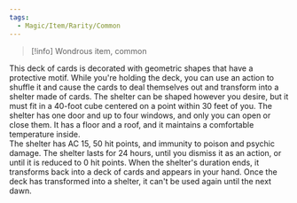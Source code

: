 ```yaml
---
tags:
  - Magic/Item/Rarity/Common
---
```

> [!info]
> Wondrous item, common

This deck of cards is decorated with geometric shapes that have a protective motif. While you're holding the deck, you can use an action to shuffle it and cause the cards to deal themselves out and transform into a shelter made of cards. The shelter can be shaped however you desire, but it must fit in a 40-foot cube centered on a point within 30 feet of you. The shelter has one door and up to four windows, and only you can open or close them. It has a floor and a roof, and it maintains a comfortable temperature inside.<br>
The shelter has AC 15, 50 hit points, and immunity to poison and psychic damage. The shelter lasts for 24 hours, until you dismiss it as an action, or until it is reduced to 0 hit points. When the shelter's duration ends, it transforms back into a deck of cards and appears in your hand. Once the deck has transformed into a shelter, it can't be used again until the next dawn.
